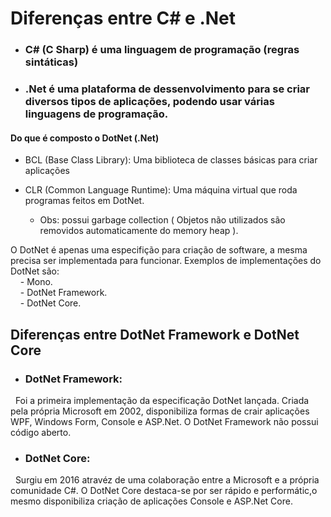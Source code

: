 # Diferenças entre C# e .Net

* ### C# (C Sharp) é uma linguagem de programação (regras sintáticas)

* ### .Net é uma plataforma de dessenvolvimento para se criar diversos tipos de aplicações, podendo usar várias linguagens de programação.

#### Do que é composto o DotNet (.Net)

* BCL (Base Class Library): Uma biblioteca de classes básicas para criar aplicações

* CLR (Common Language Runtime): Uma máquina virtual que roda programas feitos em DotNet. 
    - Obs: possui garbage collection ( Objetos não utilizados são removidos automaticamente do memory heap ).

O DotNet é apenas uma especifição para criação de software, a mesma precisa ser implementada para funcionar. Exemplos de implementações do DotNet são: <br>
    &nbsp; &nbsp; - Mono. <br>
    &nbsp; &nbsp; - DotNet Framework. <br>
    &nbsp; &nbsp; - DotNet Core. <br>


## Diferenças entre DotNet Framework e DotNet Core

* ### DotNet Framework:

&nbsp; Foi a primeira implementação da especificação DotNet lançada. Criada pela própria Microsoft em 2002, disponibiliza formas de crair aplicações WPF, Windows Form, Console e ASP.Net.
O DotNet Framework não possui código aberto.

* ### DotNet Core:

&nbsp; Surgiu em 2016 atravéz de uma colaboração entre a Microsoft e a própria comunidade C#. O DotNet Core destaca-se por ser rápido e performátic,o mesmo disponibiliza criação de aplicações Console e ASP.Net Core.